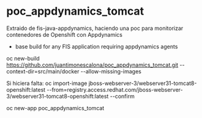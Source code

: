 # poc_appdynamics_tomcat
Extraido de fis-java-appdynamics, haciendo una poc para monitorizar contenedores de Openshift con Appdynamics

* base build for any FIS application requiring appdynamics agents

oc new-build https://github.com/juantimonescalona/poc_appdynamics_tomcat.git --context-dir=src/main/docker --allow-missing-images

Si hiciera falta:
oc import-image jboss-webserver-3/webserver31-tomcat8-openshift:latest --from=registry.access.redhat.com/jboss-webserver-3/webserver31-tomcat8-openshift:latest --confirm

oc new-app poc_appdynamics_tomcat

